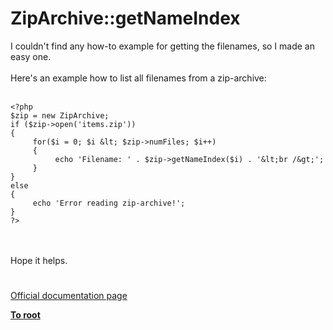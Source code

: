 # ZipArchive::getNameIndex



I couldn&apos;t find any how-to example for getting the filenames, so I made an easy one.<br><br>Here&apos;s an example how to list all filenames from a zip-archive:<br><br>

```
<?php
$zip = new ZipArchive;
if ($zip->open('items.zip'))
{
     for($i = 0; $i &lt; $zip->numFiles; $i++)
     {   
          echo 'Filename: ' . $zip->getNameIndex($i) . '&lt;br /&gt;';
     }
}
else
{
     echo 'Error reading zip-archive!';
}
?>
```
<br><br>Hope it helps.  

#

[Official documentation page](https://www.php.net/manual/en/ziparchive.getnameindex.php)

**[To root](/README.md)**